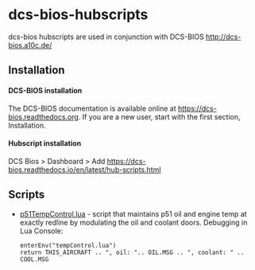 # dcs-bios-hubscripts
dcs-bios hubscripts are used in conjunction with DCS-BIOS http://dcs-bios.a10c.de/

## Installation

#### DCS-BIOS installation
The DCS-BIOS documentation is available online at https://dcs-bios.readthedocs.org.
If you are a new user, start with the first section, Installation.

#### Hubscript installation
DCS Bios > Dashboard > Add
https://dcs-bios.readthedocs.io/en/latest/hub-scripts.html

## Scripts
- [p51TempControl.lua](p51TempControl.lua) - script that maintains p51 oil and engine temp at exactly redline by modulating 
the oil and coolant doors. 
  Debugging in Lua Console:
  ```
  enterEnv("tempControl.lua")
  return THIS_AIRCRAFT .. ", oil: ".. OIL.MSG .. ", coolant: " .. COOL.MSG
  ```